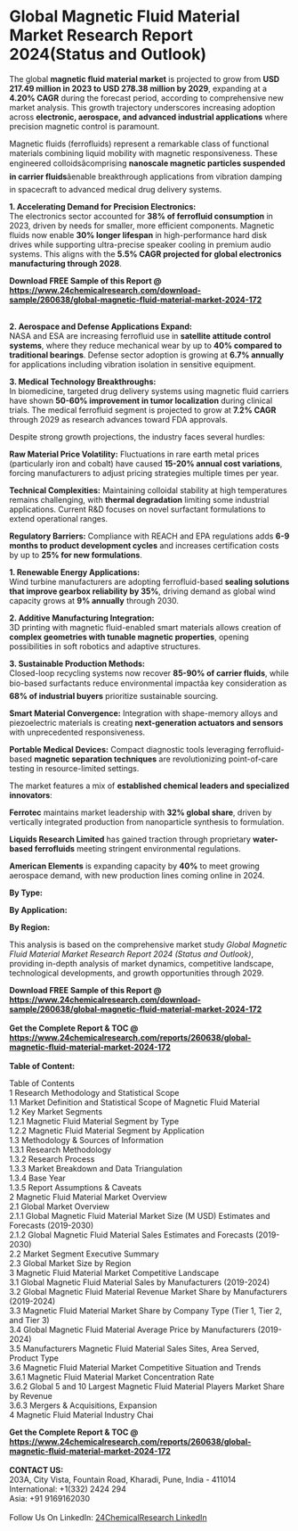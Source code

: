 <h1>Global Magnetic Fluid Material Market Research Report 2024(Status and Outlook)</h1><p>The global <strong>magnetic fluid material market</strong> is projected to grow from <strong>USD 217.49 million in 2023 to USD 278.38 million by 2029</strong>, expanding at a <strong>4.20% CAGR</strong> during the forecast period, according to comprehensive new market analysis. This growth trajectory underscores increasing adoption across <strong>electronic, aerospace, and advanced industrial applications</strong> where precision magnetic control is paramount.</p><p>Magnetic fluids (ferrofluids) represent a remarkable class of functional materials combining liquid mobility with magnetic responsiveness. These engineered colloidsâcomprising <strong>nanoscale magnetic particles suspended in carrier fluids</strong>âenable breakthrough applications from vibration damping in spacecraft to advanced medical drug delivery systems.</p><p><strong>1. Accelerating Demand for Precision Electronics:</strong><br>
The electronics sector accounted for <strong>38% of ferrofluid consumption</strong> in 2023, driven by needs for smaller, more efficient components. Magnetic fluids now enable <strong>30% longer lifespan</strong> in high-performance hard disk drives while supporting ultra-precise speaker cooling in premium audio systems. This aligns with the <strong>5.5% CAGR projected for global electronics manufacturing through 2028</strong>.</p><div><b>Download FREE Sample of this Report @ 
            <a href="https://www.24chemicalresearch.com/download-sample/260638/global-magnetic-fluid-material-market-2024-172">
            https://www.24chemicalresearch.com/download-sample/260638/global-magnetic-fluid-material-market-2024-172</a></b></div><br><p><strong>2. Aerospace and Defense Applications Expand:</strong><br>
NASA and ESA are increasing ferrofluid use in <strong>satellite attitude control systems</strong>, where they reduce mechanical wear by up to <strong>40% compared to traditional bearings</strong>. Defense sector adoption is growing at <strong>6.7% annually</strong> for applications including vibration isolation in sensitive equipment.</p><p><strong>3. Medical Technology Breakthroughs:</strong><br>
In biomedicine, targeted drug delivery systems using magnetic fluid carriers have shown <strong>50-60% improvement in tumor localization</strong> during clinical trials. The medical ferrofluid segment is projected to grow at <strong>7.2% CAGR</strong> through 2029 as research advances toward FDA approvals.</p><p>Despite strong growth projections, the industry faces several hurdles:</p><p><strong>Raw Material Price Volatility:</strong> Fluctuations in rare earth metal prices (particularly iron and cobalt) have caused <strong>15-20% annual cost variations</strong>, forcing manufacturers to adjust pricing strategies multiple times per year.</p><p><strong>Technical Complexities:</strong> Maintaining colloidal stability at high temperatures remains challenging, with <strong>thermal degradation</strong> limiting some industrial applications. Current R&amp;D focuses on novel surfactant formulations to extend operational ranges.</p><p><strong>Regulatory Barriers:</strong> Compliance with REACH and EPA regulations adds <strong>6-9 months to product development cycles</strong> and increases certification costs by up to <strong>25% for new formulations</strong>.</p><p><strong>1. Renewable Energy Applications:</strong><br>
Wind turbine manufacturers are adopting ferrofluid-based <strong>sealing solutions that improve gearbox reliability by 35%</strong>, driving demand as global wind capacity grows at <strong>9% annually</strong> through 2030.</p><p><strong>2. Additive Manufacturing Integration:</strong><br>
3D printing with magnetic fluid-enabled smart materials allows creation of <strong>complex geometries with tunable magnetic properties</strong>, opening possibilities in soft robotics and adaptive structures.</p><p><strong>3. Sustainable Production Methods:</strong><br>
Closed-loop recycling systems now recover <strong>85-90% of carrier fluids</strong>, while bio-based surfactants reduce environmental impactâa key consideration as <strong>68% of industrial buyers</strong> prioritize sustainable sourcing.</p><p><strong>Smart Material Convergence:</strong> Integration with shape-memory alloys and piezoelectric materials is creating <strong>next-generation actuators and sensors</strong> with unprecedented responsiveness.</p><p><strong>Portable Medical Devices:</strong> Compact diagnostic tools leveraging ferrofluid-based <strong>magnetic separation techniques</strong> are revolutionizing point-of-care testing in resource-limited settings.</p><p>The market features a mix of <strong>established chemical leaders and specialized innovators</strong>:</p><p><strong>Ferrotec</strong> maintains market leadership with <strong>32% global share</strong>, driven by vertically integrated production from nanoparticle synthesis to formulation.</p><p><strong>Liquids Research Limited</strong> has gained traction through proprietary <strong>water-based ferrofluids</strong> meeting stringent environmental regulations.</p><p><strong>American Elements</strong> is expanding capacity by <strong>40%</strong> to meet growing aerospace demand, with new production lines coming online in 2024.</p><p><strong>By Type:</strong></p><p><strong>By Application:</strong></p><p><strong>By Region:</strong></p><p>This analysis is based on the comprehensive market study <em>Global Magnetic Fluid Material Market Research Report 2024 (Status and Outlook)</em>, providing in-depth analysis of market dynamics, competitive landscape, technological developments, and growth opportunities through 2029.</p><div><b>Download FREE Sample of this Report @ 
            <a href="https://www.24chemicalresearch.com/download-sample/260638/global-magnetic-fluid-material-market-2024-172">
            https://www.24chemicalresearch.com/download-sample/260638/global-magnetic-fluid-material-market-2024-172</a></b></div><br><div><b>Get the Complete Report & TOC @ 
            <a href="https://www.24chemicalresearch.com/reports/260638/global-magnetic-fluid-material-market-2024-172">
            https://www.24chemicalresearch.com/reports/260638/global-magnetic-fluid-material-market-2024-172</a></b></div><br>
            <b>Table of Content:</b><p>Table of Contents<br />
1 Research Methodology and Statistical Scope<br />
1.1 Market Definition and Statistical Scope of Magnetic Fluid Material<br />
1.2 Key Market Segments<br />
1.2.1 Magnetic Fluid Material Segment by Type<br />
1.2.2 Magnetic Fluid Material Segment by Application<br />
1.3 Methodology & Sources of Information<br />
1.3.1 Research Methodology<br />
1.3.2 Research Process<br />
1.3.3 Market Breakdown and Data Triangulation<br />
1.3.4 Base Year<br />
1.3.5 Report Assumptions & Caveats<br />
2 Magnetic Fluid Material Market Overview<br />
2.1 Global Market Overview<br />
2.1.1 Global Magnetic Fluid Material Market Size (M USD) Estimates and Forecasts (2019-2030)<br />
2.1.2 Global Magnetic Fluid Material Sales Estimates and Forecasts (2019-2030)<br />
2.2 Market Segment Executive Summary<br />
2.3 Global Market Size by Region<br />
3 Magnetic Fluid Material Market Competitive Landscape<br />
3.1 Global Magnetic Fluid Material Sales by Manufacturers (2019-2024)<br />
3.2 Global Magnetic Fluid Material Revenue Market Share by Manufacturers (2019-2024)<br />
3.3 Magnetic Fluid Material Market Share by Company Type (Tier 1, Tier 2, and Tier 3)<br />
3.4 Global Magnetic Fluid Material Average Price by Manufacturers (2019-2024)<br />
3.5 Manufacturers Magnetic Fluid Material Sales Sites, Area Served, Product Type<br />
3.6 Magnetic Fluid Material Market Competitive Situation and Trends<br />
3.6.1 Magnetic Fluid Material Market Concentration Rate<br />
3.6.2 Global 5 and 10 Largest Magnetic Fluid Material Players Market Share by Revenue<br />
3.6.3 Mergers & Acquisitions, Expansion<br />
4 Magnetic Fluid Material Industry Chai</p><div><b>Get the Complete Report & TOC @ 
            <a href="https://www.24chemicalresearch.com/reports/260638/global-magnetic-fluid-material-market-2024-172">
            https://www.24chemicalresearch.com/reports/260638/global-magnetic-fluid-material-market-2024-172</a></b></div><br><b>CONTACT US:</b><br>
            203A, City Vista, Fountain Road, Kharadi, Pune, India - 411014<br>
            International: +1(332) 2424 294<br>
            Asia: +91 9169162030 <br><br>
            Follow Us On LinkedIn: <a href="https://www.linkedin.com/company/24chemicalresearch/">24ChemicalResearch LinkedIn</a>